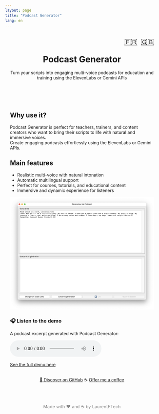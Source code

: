 ```yaml
---
layout: page
title: "Podcast Generator"
lang: en
---
```


<header style="text-align:center; padding:2rem 1rem; position:relative;">
  <!-- Language switcher -->
  <div style="position:absolute; top:1rem; right:1rem;">
    <a href="/fr/" style="font-size:1.5rem; margin-right:0.5rem;">🇫🇷</a>
    <a href="/en/" style="font-size:1.5rem;">🇬🇧</a>
  </div>

  <h1>Podcast Generator</h1>
  <p>
    Turn your scripts into engaging multi-voice podcasts for education and training using the ElevenLabs or Gemini APIs
  </p>
</header>

<section style="max-width:850px; margin:2rem auto; padding:0 1rem;">

## Why use it?

Podcast Generator is perfect for teachers, trainers, and content creators who want to bring their scripts to life with natural and immersive voices.  
Create engaging podcasts effortlessly using the ElevenLabs or Gemini APIs.

## Main features

- Realistic multi-voice with natural intonation  
- Automatic multilingual support  
- Perfect for courses, tutorials, and educational content  
- Immersive and dynamic experience for listeners  

![Podcast Generator Example](/docs/assets/podcast_creator_screenshot.png)

### 🎧 Listen to the demo

A podcast excerpt generated with Podcast Generator:

<audio controls>
  <source src="/docs/assets/sample2-gemini.mp3" type="audio/mpeg">
  Your browser does not support the audio element.
</audio>

[See the full demo here](who_am_i.html)

<div style="text-align:center; margin-top:2rem;">
  <a href="https://github.com/laurentftech/Podcast_generator" class="cta-button">🚀 Discover on GitHub</a>  
  ☕ <a href="https://www.buymeacoffee.com/laurentftech" target="_blank">Offer me a coffee</a>
</div>

</section>

<footer style="text-align:center; padding:2rem; font-size:0.9rem; color:#888;">
  Made with ❤️ and ☕ by LaurentFTech
</footer>
